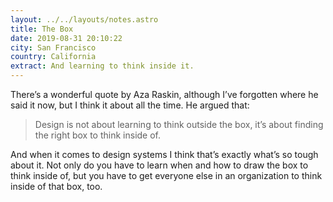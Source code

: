 ```yaml
---
layout: ../../layouts/notes.astro
title: The Box
date: 2019-08-31 20:10:22
city: San Francisco
country: California
extract: And learning to think inside it.
---
```


There’s a wonderful quote by Aza Raskin, although I’ve forgotten where he said it now, but I think it about all the time. He argued that:

> Design is not about learning to think outside the box, it’s about finding the right box to think inside of.

And when it comes to design systems I think that’s exactly what’s so tough
about it. Not only do you have to learn when and how to draw the box to
think inside of, but you have to get everyone else in an organization to think inside of that box, too.
